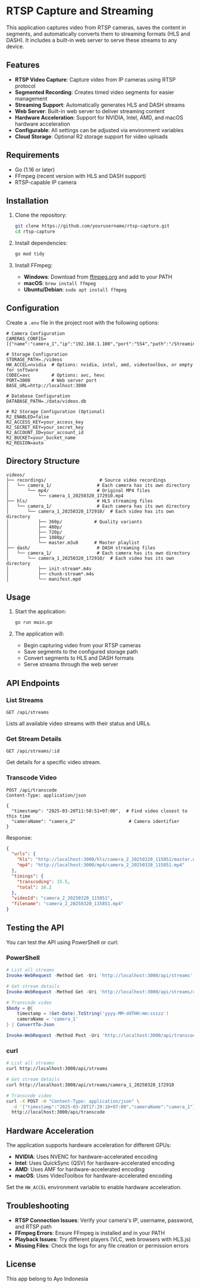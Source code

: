 # RTSP Capture and Streaming

This application captures video from RTSP cameras, saves the content in segments, and automatically converts them to streaming formats (HLS and DASH). It includes a built-in web server to serve these streams to any device.

## Features

- **RTSP Video Capture**: Capture video from IP cameras using RTSP protocol
- **Segmented Recording**: Creates timed video segments for easier management
- **Streaming Support**: Automatically generates HLS and DASH streams
- **Web Server**: Built-in web server to deliver streaming content
- **Hardware Acceleration**: Support for NVIDIA, Intel, AMD, and macOS hardware acceleration
- **Configurable**: All settings can be adjusted via environment variables
- **Cloud Storage**: Optional R2 storage support for video uploads

## Requirements

- Go (1.16 or later)
- FFmpeg (recent version with HLS and DASH support)
- RTSP-capable IP camera

## Installation

1. Clone the repository:
   ```bash
   git clone https://github.com/yourusername/rtsp-capture.git
   cd rtsp-capture
   ```

2. Install dependencies:
   ```bash
   go mod tidy
   ```

3. Install FFmpeg:
   - **Windows**: Download from [ffmpeg.org](https://ffmpeg.org/download.html) and add to your PATH
   - **macOS**: `brew install ffmpeg`
   - **Ubuntu/Debian**: `sudo apt install ffmpeg`

## Configuration

Create a `.env` file in the project root with the following options:

```env
# Camera Configuration
CAMERAS_CONFIG=[{"name":"camera_1","ip":"192.168.1.100","port":"554","path":"/Streaming/Channels/101","username":"admin","password":"password","enabled":true,"width":1920,"height":1080,"frame_rate":30}]

# Storage Configuration
STORAGE_PATH=./videos
HW_ACCEL=nvidia  # Options: nvidia, intel, amd, videotoolbox, or empty for software
CODEC=avc        # Options: avc, hevc
PORT=3000        # Web server port
BASE_URL=http://localhost:3000

# Database Configuration
DATABASE_PATH=./data/videos.db

# R2 Storage Configuration (Optional)
R2_ENABLED=false
R2_ACCESS_KEY=your_access_key
R2_SECRET_KEY=your_secret_key
R2_ACCOUNT_ID=your_account_id
R2_BUCKET=your_bucket_name
R2_REGION=auto
```

## Directory Structure

```
videos/
├── recordings/                    # Source video recordings
│   └── camera_1/                 # Each camera has its own directory
│       └── mp4/                  # Original MP4 files
│           └── camera_1_20250320_172910.mp4
├── hls/                          # HLS streaming files
│   └── camera_1/                 # Each camera has its own directory
│       └── camera_1_20250320_172910/  # Each video has its own directory
│           ├── 360p/            # Quality variants
│           ├── 480p/
│           ├── 720p/
│           ├── 1080p/
│           └── master.m3u8      # Master playlist
├── dash/                         # DASH streaming files
│   └── camera_1/                 # Each camera has its own directory
│       └── camera_1_20250320_172910/  # Each video has its own directory
│           ├── init-stream*.m4s
│           ├── chunk-stream*.m4s
│           └── manifest.mpd
```

## Usage

1. Start the application:
   ```bash
   go run main.go
   ```

2. The application will:
   - Begin capturing video from your RTSP cameras
   - Save segments to the configured storage path
   - Convert segments to HLS and DASH formats
   - Serve streams through the web server

## API Endpoints

### List Streams
```http
GET /api/streams
```

Lists all available video streams with their status and URLs.

### Get Stream Details
```http
GET /api/streams/:id
```

Get details for a specific video stream.

### Transcode Video
```http
POST /api/transcode
Content-Type: application/json

{
  "timestamp": "2025-03-20T11:58:51+07:00",  # Find video closest to this time
  "cameraName": "camera_2"                    # Camera identifier
}
```

Response:
```json
{
  "urls": {
    "hls": "http://localhost:3000/hls/camera_2_20250320_115851/master.m3u8",
    "mp4": "http://localhost:3000/mp4/camera_2_20250320_115851.mp4"
  },
  "timings": {
    "transcoding": 15.5,
    "total": 16.2
  },
  "videoId": "camera_2_20250320_115851",
  "filename": "camera_2_20250320_115851.mp4"
}
```

## Testing the API

You can test the API using PowerShell or curl:

### PowerShell
```powershell
# List all streams
Invoke-WebRequest -Method Get -Uri 'http://localhost:3000/api/streams'

# Get stream details
Invoke-WebRequest -Method Get -Uri 'http://localhost:3000/api/streams/camera_1_20250320_172910'

# Transcode video
$body = @{
    timestamp = (Get-Date).ToString('yyyy-MM-ddTHH:mm:sszzz')
    cameraName = 'camera_1'
} | ConvertTo-Json

Invoke-WebRequest -Method Post -Uri 'http://localhost:3000/api/transcode' -Body $body -ContentType 'application/json'
```

### curl
```bash
# List all streams
curl http://localhost:3000/api/streams

# Get stream details
curl http://localhost:3000/api/streams/camera_1_20250320_172910

# Transcode video
curl -X POST -H "Content-Type: application/json" \
  -d '{"timestamp":"2025-03-20T17:29:10+07:00","cameraName":"camera_1"}' \
  http://localhost:3000/api/transcode
```

## Hardware Acceleration

The application supports hardware acceleration for different GPUs:

- **NVIDIA**: Uses NVENC for hardware-accelerated encoding
- **Intel**: Uses QuickSync (QSV) for hardware-accelerated encoding
- **AMD**: Uses AMF for hardware-accelerated encoding
- **macOS**: Uses VideoToolbox for hardware-accelerated encoding

Set the `HW_ACCEL` environment variable to enable hardware acceleration.

## Troubleshooting

- **RTSP Connection Issues**: Verify your camera's IP, username, password, and RTSP path
- **FFmpeg Errors**: Ensure FFmpeg is installed and in your PATH
- **Playback Issues**: Try different players (VLC, web browsers with HLS.js)
- **Missing Files**: Check the logs for any file creation or permission errors

## License
This app belong to Ayo Indonesia

